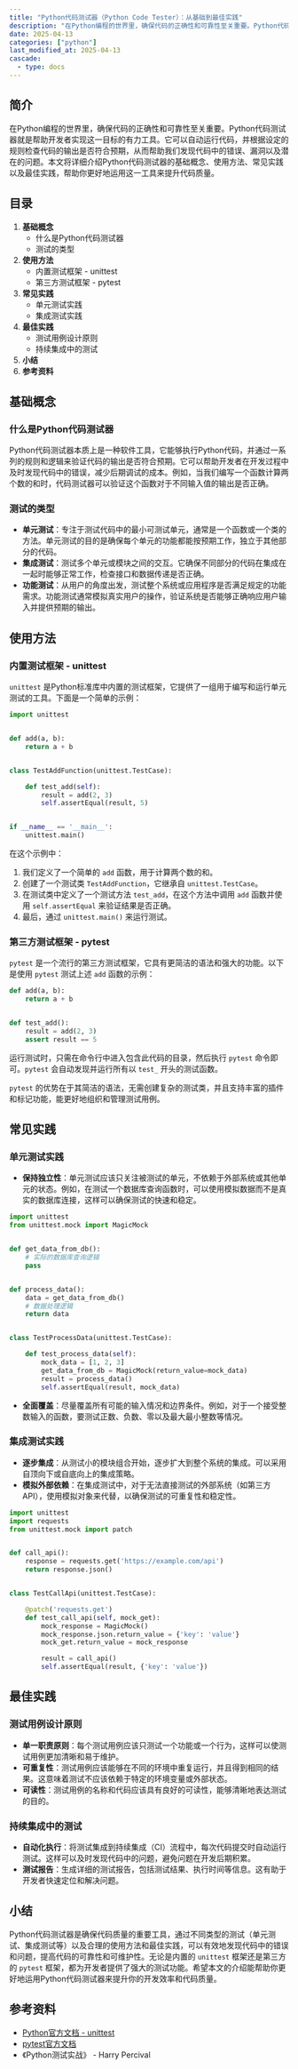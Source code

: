 ```yaml
---
title: "Python代码测试器（Python Code Tester）：从基础到最佳实践"
description: "在Python编程的世界里，确保代码的正确性和可靠性至关重要。Python代码测试器就是帮助开发者实现这一目标的有力工具。它可以自动运行代码，并根据设定的规则检查代码的输出是否符合预期，从而帮助我们发现代码中的错误、漏洞以及潜在的问题。本文将详细介绍Python代码测试器的基础概念、使用方法、常见实践以及最佳实践，帮助你更好地运用这一工具来提升代码质量。"
date: 2025-04-13
categories: ["python"]
last_modified_at: 2025-04-13
cascade:
  - type: docs
---
```



## 简介
在Python编程的世界里，确保代码的正确性和可靠性至关重要。Python代码测试器就是帮助开发者实现这一目标的有力工具。它可以自动运行代码，并根据设定的规则检查代码的输出是否符合预期，从而帮助我们发现代码中的错误、漏洞以及潜在的问题。本文将详细介绍Python代码测试器的基础概念、使用方法、常见实践以及最佳实践，帮助你更好地运用这一工具来提升代码质量。

<!-- more -->
## 目录
1. **基础概念**
    - 什么是Python代码测试器
    - 测试的类型
2. **使用方法**
    - 内置测试框架 - unittest
    - 第三方测试框架 - pytest
3. **常见实践**
    - 单元测试实践
    - 集成测试实践
4. **最佳实践**
    - 测试用例设计原则
    - 持续集成中的测试
5. **小结**
6. **参考资料**

## 基础概念
### 什么是Python代码测试器
Python代码测试器本质上是一种软件工具，它能够执行Python代码，并通过一系列的规则和逻辑来验证代码的输出是否符合预期。它可以帮助开发者在开发过程中及时发现代码中的错误，减少后期调试的成本。例如，当我们编写一个函数计算两个数的和时，代码测试器可以验证这个函数对于不同输入值的输出是否正确。

### 测试的类型
- **单元测试**：专注于测试代码中的最小可测试单元，通常是一个函数或一个类的方法。单元测试的目的是确保每个单元的功能都能按预期工作，独立于其他部分的代码。
- **集成测试**：测试多个单元或模块之间的交互。它确保不同部分的代码在集成在一起时能够正常工作，检查接口和数据传递是否正确。
- **功能测试**：从用户的角度出发，测试整个系统或应用程序是否满足规定的功能需求。功能测试通常模拟真实用户的操作，验证系统是否能够正确响应用户输入并提供预期的输出。

## 使用方法
### 内置测试框架 - unittest
`unittest` 是Python标准库中内置的测试框架，它提供了一组用于编写和运行单元测试的工具。下面是一个简单的示例：

```python
import unittest


def add(a, b):
    return a + b


class TestAddFunction(unittest.TestCase):

    def test_add(self):
        result = add(2, 3)
        self.assertEqual(result, 5)


if __name__ == '__main__':
    unittest.main()
```

在这个示例中：
1. 我们定义了一个简单的 `add` 函数，用于计算两个数的和。
2. 创建了一个测试类 `TestAddFunction`，它继承自 `unittest.TestCase`。
3. 在测试类中定义了一个测试方法 `test_add`，在这个方法中调用 `add` 函数并使用 `self.assertEqual` 来验证结果是否正确。
4. 最后，通过 `unittest.main()` 来运行测试。

### 第三方测试框架 - pytest
`pytest` 是一个流行的第三方测试框架，它具有更简洁的语法和强大的功能。以下是使用 `pytest` 测试上述 `add` 函数的示例：

```python
def add(a, b):
    return a + b


def test_add():
    result = add(2, 3)
    assert result == 5


```

运行测试时，只需在命令行中进入包含此代码的目录，然后执行 `pytest` 命令即可。`pytest` 会自动发现并运行所有以 `test_` 开头的测试函数。

`pytest` 的优势在于其简洁的语法，无需创建复杂的测试类，并且支持丰富的插件和标记功能，能更好地组织和管理测试用例。

## 常见实践
### 单元测试实践
- **保持独立性**：单元测试应该只关注被测试的单元，不依赖于外部系统或其他单元的状态。例如，在测试一个数据库查询函数时，可以使用模拟数据而不是真实的数据库连接，这样可以确保测试的快速和稳定。
```python
import unittest
from unittest.mock import MagicMock


def get_data_from_db():
    # 实际的数据库查询逻辑
    pass


def process_data():
    data = get_data_from_db()
    # 数据处理逻辑
    return data


class TestProcessData(unittest.TestCase):

    def test_process_data(self):
        mock_data = [1, 2, 3]
        get_data_from_db = MagicMock(return_value=mock_data)
        result = process_data()
        self.assertEqual(result, mock_data)


```

- **全面覆盖**：尽量覆盖所有可能的输入情况和边界条件。例如，对于一个接受整数输入的函数，要测试正数、负数、零以及最大最小整数等情况。

### 集成测试实践
- **逐步集成**：从测试小的模块组合开始，逐步扩大到整个系统的集成。可以采用自顶向下或自底向上的集成策略。
- **模拟外部依赖**：在集成测试中，对于无法直接测试的外部系统（如第三方API），使用模拟对象来代替，以确保测试的可重复性和稳定性。

```python
import unittest
import requests
from unittest.mock import patch


def call_api():
    response = requests.get('https://example.com/api')
    return response.json()


class TestCallApi(unittest.TestCase):

    @patch('requests.get')
    def test_call_api(self, mock_get):
        mock_response = MagicMock()
        mock_response.json.return_value = {'key': 'value'}
        mock_get.return_value = mock_response

        result = call_api()
        self.assertEqual(result, {'key': 'value'})


```

## 最佳实践
### 测试用例设计原则
- **单一职责原则**：每个测试用例应该只测试一个功能或一个行为，这样可以使测试用例更加清晰和易于维护。
- **可重复性**：测试用例应该能够在不同的环境中重复运行，并且得到相同的结果。这意味着测试不应该依赖于特定的环境变量或外部状态。
- **可读性**：测试用例的名称和代码应该具有良好的可读性，能够清晰地表达测试的目的。

### 持续集成中的测试
- **自动化执行**：将测试集成到持续集成（CI）流程中，每次代码提交时自动运行测试。这样可以及时发现代码中的问题，避免问题在开发后期积累。
- **测试报告**：生成详细的测试报告，包括测试结果、执行时间等信息。这有助于开发者快速定位和解决问题。

## 小结
Python代码测试器是确保代码质量的重要工具，通过不同类型的测试（单元测试、集成测试等）以及合理的使用方法和最佳实践，可以有效地发现代码中的错误和问题，提高代码的可靠性和可维护性。无论是内置的 `unittest` 框架还是第三方的 `pytest` 框架，都为开发者提供了强大的测试功能。希望本文的介绍能帮助你更好地运用Python代码测试器来提升你的开发效率和代码质量。

## 参考资料
- [Python官方文档 - unittest](https://docs.python.org/3/library/unittest.html)
- [pytest官方文档](https://docs.pytest.org/en/stable/)
- 《Python测试实战》 - Harry Percival 